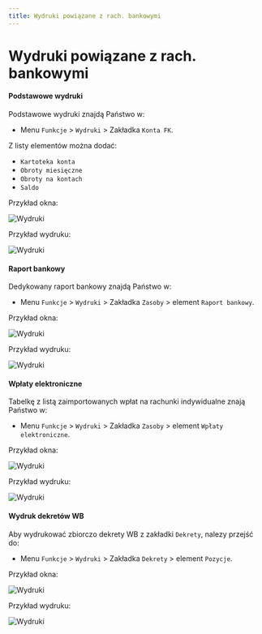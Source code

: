 ```yaml
---
title: Wydruki powiązane z rach. bankowymi
---
```


# Wydruki powiązane z rach. bankowymi

#### Podstawowe wydruki

Podstawowe wydruki znajdą Państwo w:

- Menu `Funkcje` > `Wydruki` > Zakładka `Konta FK`.

Z listy elementów można dodać:

- `Kartoteka konta`
- `Obroty miesięczne`
- `Obroty na kontach`
- `Saldo`

Przykład okna:

![Wydruki](wb_wydruk_01.png)

Przykład wydruku:

![Wydruki](wb_wydruk_02.png)

#### Raport bankowy

Dedykowany raport bankowy znajdą Państwo w:

- Menu `Funkcje` > `Wydruki` > Zakładka `Zasoby` > element `Raport bankowy`.

Przykład okna:

![Wydruki](wb_wydruk_03.png)

Przykład wydruku:

![Wydruki](wb_wydruk_04.png)

#### Wpłaty elektroniczne

Tabelkę z listą zaimportowanych wpłat na rachunki indywidualne znają Państwo w:

- Menu `Funkcje` > `Wydruki` > Zakładka `Zasoby` > element `Wpłaty elektroniczne`.

Przykład okna:

![Wydruki](wb_wydruk_05.png)

Przykład wydruku:

![Wydruki](wb_wydruk_06.png)

#### Wydruk dekretów WB

Aby wydrukować zbiorczo dekrety WB z zakładki `Dekrety`, nalezy przejść do:

- Menu `Funkcje` > `Wydruki` > Zakładka `Dekrety` > element `Pozycje`.

Przykład okna:

![Wydruki](wb_wydruk_07.png)

Przykład wydruku:

![Wydruki](wb_wydruk_08.png)
